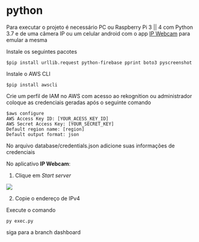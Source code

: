 # python

Para executar o projeto é necessário PC ou Raspberry Pi 3 || 4 com Python 3.7 e de uma câmera IP ou um celular android com o app [IP Webcam](https://play.google.com/store/apps/details?id=com.pas.webcam&hl=pt_BR) para emular a mesma

Instale os seguintes pacotes

    $pip install urllib.request python-firebase pprint boto3 pyscreenshot

Instale o AWS CLI

    $pip install awscli

Crie um perfil de IAM no AWS com acesso ao rekognition ou administrador coloque as credenciais geradas após o seguinte comando

    $aws configure
    AWS Access Key ID: [YOUR_ACESS_KEY_ID]
    AWS Secret Access Key: [YOUR_SECRET_KEY]
    Default region name: [region]
    Default output format: json
    
No arquivo database/credentials.json adicione suas informações de credenciais

No aplicativo **IP Webcam**:
1. Clique em *Start server*

![](https://lh3.googleusercontent.com/nG5EiVIXqyJHfIEKveVd6XapU3xC32ngpd6V9_25PEWjqQaiAfzFyGPvXL7_83EONqmTggHcDsZyp3G604TsY7CUqChlVVln9kVE0hmRTxaIS6qYQokaA_mVA8IS4DVKRva--_Z7tj_N1HryYrSaLMwChDMY-gQwwNutKnusRaH-xuYhUcKB43jphzr0OubF-B2desrpUcFD4FS6WmgEXJUlHhOplkA251Etzpvs3Tr6rN2PHKNYNw93SJZh1T4Ci02JSYNkHq_-FSwYUbUx9UKHOwHKuv-sZTXcvfgPGJHqJiwDVvMWHbKCbJPVW1CwC-rOg9xuszj8TL6jdA5b9hWmHUclRnr9A42im-VSPyJybwv7r5jknVIAxAY_RcefkfIvk-eci9jnXImvp5Y9HFkihvOgbD4ECFo9zhO_Xa7OsbNUAFbbe-hP1sczA-kFeHmWHokaE_bZapMIYk6O5csvcqa6Q-j2IwedgPPHn92Xz7UX6rKX0TF57VP_CfNNmjF52w9Qz0_CkM-HgPfHDpVyV6Gts2coB-fwSLulcjOjiqzRlhl3_9jQZtS9m7gFFbHxE4WWVlNDieLDd1gtFZ2X3dyn0fpzmzOxcXjMPDFCCmZHbl3KgPlgn5tX0lpZ0HaU3_P4K_4VP5vHfAG-zng_BZDhQxhA8kRO5xdnNZmaBuWkSa_W5saAUh9rFLrRlAUMxWw=s1121-w1121-h263-no?authuser=0)
	
2. Copie o endereço de IPv4


Execute o comando 

    py exec.py

siga para a branch dashboard

